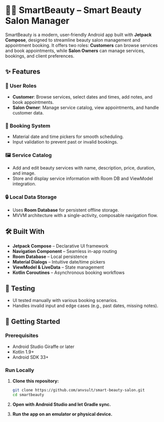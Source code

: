 # 💇‍♀️ SmartBeauty – Smart Beauty Salon Manager

SmartBeauty is a modern, user-friendly Android app built with **Jetpack Compose**, designed to streamline beauty salon management and appointment booking. It offers two roles: **Customers** can browse services and book appointments, while **Salon Owners** can manage services, bookings, and client preferences.


## ✨ Features

### 👤 User Roles
- **Customer**: Browse services, select dates and times, add notes, and book appointments.
- **Salon Owner**: Manage service catalog, view appointments, and handle customer data.

### 📅 Booking System
- Material date and time pickers for smooth scheduling.
- Input validation to prevent past or invalid bookings.

### 🖼️ Service Catalog
- Add and edit beauty services with name, description, price, duration, and image.
- Store and display service information with Room DB and ViewModel integration.

### 🔒 Local Data Storage
- Uses **Room Database** for persistent offline storage.
- MVVM architecture with a single-activity, composable navigation flow.


## 🛠️ Built With

- **Jetpack Compose** – Declarative UI framework
- **Navigation Component** – Seamless in-app routing
- **Room Database** – Local persistence
- **Material Dialogs** – Intuitive date/time pickers
- **ViewModel & LiveData** – State management
- **Kotlin Coroutines** – Asynchronous booking workflows


## 🧪 Testing

- UI tested manually with various booking scenarios.
- Handles invalid input and edge cases (e.g., past dates, missing notes).


## 🚀 Getting Started

### Prerequisites
- Android Studio Giraffe or later
- Kotlin 1.9+
- Android SDK 33+

### Run Locally

1. **Clone this repository:**

   ```bash
   git clone https://github.com/anvsult/smart-beauty-salon.git
   cd smartbeauty
   ```
2. **Open with Android Studio and let Gradle sync.**

3. **Run the app on an emulator or physical device.**
